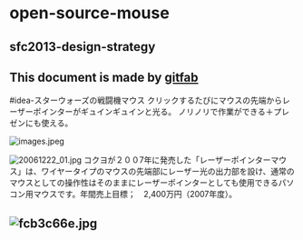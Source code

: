 # open-source-mouse
## sfc2013-design-strategy   
This document is made by [gitfab](http://gitfab.org)
---
#idea-スターウォーズの戦闘機マウス
クリックするたびにマウスの先端からレーザーポインターがギュインギュインと光る。
ノリノリで作業ができる＋プレゼンにも使える。

![images.jpeg](https://raw.github.com/SHOTA419/open-source-mouse/master/gitfab/resources/images.jpeg)

![20061222_01.jpg](https://raw.github.com/SHOTA419/open-source-mouse/master/gitfab/resources/20061222_01.jpg)
コクヨが２００7年に発売した「レーザーポインターマウス」は、ワイヤータイプのマウスの先端部にレーザー光の出力部を設け、通常のマウスとしての操作性はそのままにレーザーポインターとしても使用できるパソコン用マウスです。年間売上目標；　2,400万円（2007年度）。


![fcb3c66e.jpg](https://raw.github.com/SHOTA419/open-source-mouse/master/gitfab/resources/fcb3c66e.jpg)
---
